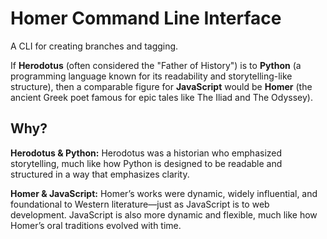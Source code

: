 # Homer Command Line Interface

A CLI for creating branches and tagging.

If **Herodotus** (often considered the "Father of History") is to **Python** (a programming language known for its readability and storytelling-like structure), then a comparable figure for **JavaScript** would be **Homer** (the ancient Greek poet famous for epic tales like The Iliad and The Odyssey).

## Why?

**Herodotus & Python:** Herodotus was a historian who emphasized storytelling, much like how Python is designed to be readable and structured in a way that emphasizes clarity.

**Homer & JavaScript:**
Homer’s works were dynamic, widely influential, and foundational to Western literature—just as JavaScript is to web development. JavaScript is also more dynamic and flexible, much like how Homer’s oral traditions evolved with time.
